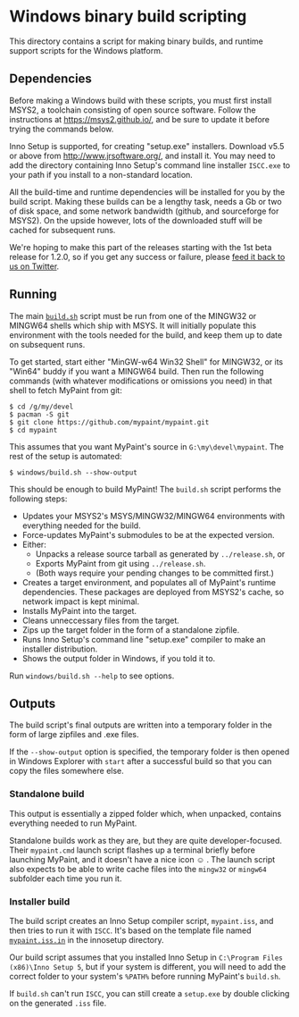 # Windows binary build scripting

This directory contains a script for making binary builds, and runtime
support scripts for the Windows platform.

## Dependencies

Before making a Windows build with these scripts, you must first install
MSYS2, a toolchain consisting of open source software. Follow the
instructions at <https://msys2.github.io/>, and be sure to update it
before trying the commands below.

Inno Setup is supported, for creating "setup.exe" installers. Download
v5.5 or above from <http://www.jrsoftware.org/>, and install it. You may
need to add the directory containing Inno Setup's command line installer
`ISCC.exe` to your path if you install to a non-standard location.

All the build-time and runtime dependencies will be installed for you by
the build script. Making these builds can be a lengthy task, needs a Gb
or two of disk space, and some network bandwidth (github, and
sourceforge for MSYS2). On the upside however, lots of the downloaded
stuff will be cached for subsequent runs.

We're hoping to make this part of the releases starting with the 1st
beta release for 1.2.0, so if you get any success or failure, please
[feed it back to us on Twitter][tweetfb].

## Running

The main [`build.sh`](build.sh) script must be run from one of the
MINGW32 or MINGW64 shells which ship with MSYS. It will initially
populate this environment with the tools needed for the build, and keep
them up to date on subsequent runs.

To get started, start either "MinGW-w64 Win32 Shell" for MINGW32, or its
"Win64" buddy if you want a MINGW64 build. Then run the following
commands (with whatever modifications or omissions you need) in that
shell to fetch MyPaint from git:

    $ cd /g/my/devel
    $ pacman -S git
    $ git clone https://github.com/mypaint/mypaint.git
    $ cd mypaint

This assumes that you want MyPaint's source in `G:\my\devel\mypaint`.
The rest of the setup is automated:

    $ windows/build.sh --show-output

This should be enough to build MyPaint! The `build.sh` script performs
the following steps:

* Updates your MSYS2's MSYS/MINGW32/MINGW64 environments with everything
  needed for the build.
* Force-updates MyPaint's submodules to be at the expected version.
* Either:
  - Unpacks a release source tarball as generated by `../release.sh`, or
  - Exports MyPaint from git using `../release.sh`.
  - (Both ways require your pending changes to be committed first.)
* Creates a target environment, and populates all of MyPaint's runtime
  dependencies. These packages are deployed from MSYS2's cache, so
  network impact is kept minimal.
* Installs MyPaint into the target.
* Cleans unneccessary files from the target.
* Zips up the target folder in the form of a standalone zipfile.
* Runs Inno Setup's command line "setup.exe" compiler to make an
  installer distribution.
* Shows the output folder in Windows, if you told it to.

Run `windows/build.sh --help` to see options.

## Outputs

The build script's final outputs are written into a temporary folder in
the form of large zipfiles and .exe files.

If the `--show-output` option is specified, the temporary folder is then
opened in Windows Explorer with `start` after a successful build so that
you can copy the files somewhere else.

### Standalone build

This output is essentially a zipped folder
which, when unpacked, contains everything needed to run MyPaint.

Standalone builds work as they are, but they are quite
developer-focused.  Their `mypaint.cmd` launch script flashes up a
terminal briefly before launching MyPaint, and it doesn't have a nice
icon ☺ . The launch script also expects to be able to write cache files
into the `mingw32` or `mingw64` subfolder each time you run it.

### Installer build

The build script creates an Inno Setup compiler script, `mypaint.iss`,
and then tries to run it with `ISCC`. It's based on the template file
named [`mypaint.iss.in`](/windows/innosetup/mypaint.iss.in) in the innosetup directory.

Our build script assumes that you installed Inno Setup
in `C:\Program Files (x86)\Inno Setup 5`,
but if your system is different, you will need to add the correct folder
to your system's `%PATH%` before running MyPaint's `build.sh`.

If `build.sh` can't run `ISCC`, you can still create a `setup.exe` by
double clicking on the generated `.iss` file.

[tweetfb]: https://twitter.com/intent/tweet?text=@MyPaintApp%20I%20tried%20windows/build.sh%20on%20Win%20%3CVERSION%3E,%20and...

